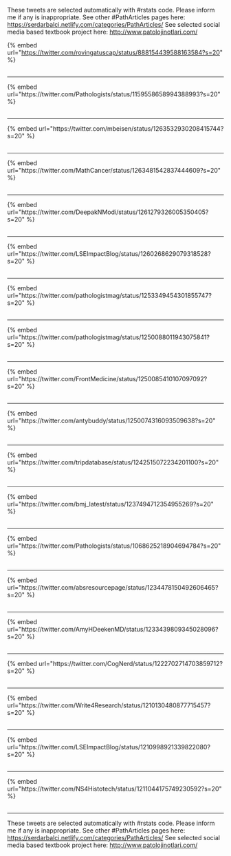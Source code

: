 

These tweets are selected automatically with #rstats code. Please inform me if any is inappropriate.
See other #PathArticles pages here: https://serdarbalci.netlify.com/categories/PathArticles/ 
See selected social media based textbook project here: http://www.patolojinotlari.com/

{% embed url="https://twitter.com/rovingatuscap/status/888154439588163584?s=20" %}<br>
<br>
<hr>
{% embed url="https://twitter.com/Pathologists/status/1159558658994388993?s=20" %}<br>
<br>
<hr>
{% embed url="https://twitter.com/mbeisen/status/1263532930208415744?s=20" %}<br>
<br>
<hr>
{% embed url="https://twitter.com/MathCancer/status/1263481542837444609?s=20" %}<br>
<br>
<hr>
{% embed url="https://twitter.com/DeepakNModi/status/1261279326005350405?s=20" %}<br>
<br>
<hr>
{% embed url="https://twitter.com/LSEImpactBlog/status/1260268629079318528?s=20" %}<br>
<br>
<hr>
{% embed url="https://twitter.com/pathologistmag/status/1253349454301855747?s=20" %}<br>
<br>
<hr>
{% embed url="https://twitter.com/pathologistmag/status/1250088011943075841?s=20" %}<br>
<br>
<hr>
{% embed url="https://twitter.com/FrontMedicine/status/1250085410107097092?s=20" %}<br>
<br>
<hr>
{% embed url="https://twitter.com/antybuddy/status/1250074316093509638?s=20" %}<br>
<br>
<hr>
{% embed url="https://twitter.com/tripdatabase/status/1242515072234201100?s=20" %}<br>
<br>
<hr>
{% embed url="https://twitter.com/bmj_latest/status/1237494712354955269?s=20" %}<br>
<br>
<hr>
{% embed url="https://twitter.com/Pathologists/status/1068625218904694784?s=20" %}<br>
<br>
<hr>
{% embed url="https://twitter.com/absresourcepage/status/1234478150492606465?s=20" %}<br>
<br>
<hr>
{% embed url="https://twitter.com/AmyHDeekenMD/status/1233439809345028096?s=20" %}<br>
<br>
<hr>
{% embed url="https://twitter.com/CogNerd/status/1222702714703859712?s=20" %}<br>
<br>
<hr>
{% embed url="https://twitter.com/Write4Research/status/1210130480877715457?s=20" %}<br>
<br>
<hr>
{% embed url="https://twitter.com/LSEImpactBlog/status/1210998921339822080?s=20" %}<br>
<br>
<hr>
{% embed url="https://twitter.com/NS4Histotech/status/1211044175749230592?s=20" %}<br>
<br>
<hr>


These tweets are selected automatically with #rstats code. Please inform me if any is inappropriate.
See other #PathArticles pages here: https://serdarbalci.netlify.com/categories/PathArticles/ 
See selected social media based textbook project here: http://www.patolojinotlari.com/
